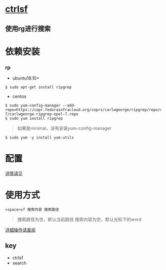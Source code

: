 [ctrlsf](https://github.com/dyng/ctrlsf.vim)
==
使用rg进行搜索
--
# 依赖安装
### rp
* ubuntu18.10+
```shell
$ sudo apt-get install ripgrep
```
* centos
```shell
$ sudo yum-config-manager --add-repo=https://copr.fedorainfracloud.org/coprs/carlwgeorge/ripgrep/repo/epel-7/carlwgeorge-ripgrep-epel-7.repo
$ sudo yum install ripgrep
```
> 如果是minimal，没有安装yum-config-manager
```shell
$ sudo yum -y install yum-utils
```

# 配置
[详情请见](https://gitlab.com/381654729/env/.config)

# 使用方式
```vim
<space>sf 搜索内容 搜索路径
```
> 搜索路径为空，默认当前路径
> 搜索内容为空，默认光标下的word

[详细操作请查阅](https://github.com/dyng/ctrlsf.vim)

key
---
* ctrlsf
* search
